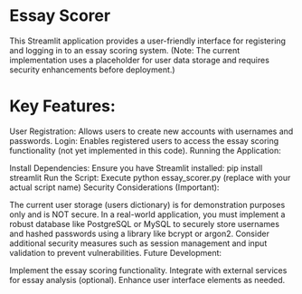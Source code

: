 # Essay Scorer

This Streamlit application provides a user-friendly interface for registering and logging in to an essay scoring system. (Note: The current implementation uses a placeholder for user data storage and requires security enhancements before deployment.)

# Key Features:

User Registration: Allows users to create new accounts with usernames and passwords.
Login: Enables registered users to access the essay scoring functionality (not yet implemented in this code).
Running the Application:

Install Dependencies: Ensure you have Streamlit installed: pip install streamlit
Run the Script: Execute python essay_scorer.py (replace with your actual script name)
Security Considerations (Important):

The current user storage (users dictionary) is for demonstration purposes only and is NOT secure.
In a real-world application, you must implement a robust database like PostgreSQL or MySQL to securely store usernames and hashed passwords using a library like bcrypt or argon2.
Consider additional security measures such as session management and input validation to prevent vulnerabilities.
Future Development:

Implement the essay scoring functionality.
Integrate with external services for essay analysis (optional).
Enhance user interface elements as needed.

